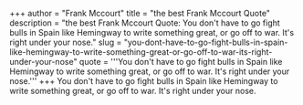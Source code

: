 +++
author = "Frank Mccourt"
title = "the best Frank Mccourt Quote"
description = "the best Frank Mccourt Quote: You don't have to go fight bulls in Spain like Hemingway to write something great, or go off to war. It's right under your nose."
slug = "you-dont-have-to-go-fight-bulls-in-spain-like-hemingway-to-write-something-great-or-go-off-to-war-its-right-under-your-nose"
quote = '''You don't have to go fight bulls in Spain like Hemingway to write something great, or go off to war. It's right under your nose.'''
+++
You don't have to go fight bulls in Spain like Hemingway to write something great, or go off to war. It's right under your nose.
